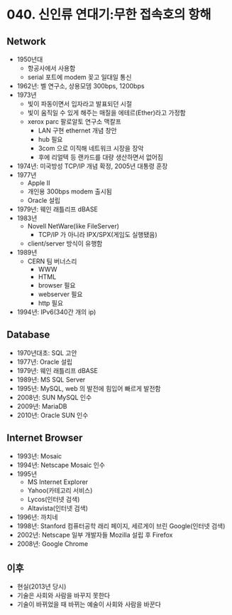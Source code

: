 # 040. 신인류 연대기:무한 접속호의 항해

## Network

* 1950년대
  * 항공사에서 사용함
  * serial 포트에 modem 꽂고 일대일 통신
* 1962년: 벨 연구소, 상용모뎀 300bps, 1200bps
* 1973년
  * 빛이 파동이면서 입자라고 발표되던 시절
  * 빛이 움직일 수 있게 해주는 매질을 에테르(Ether)라고 가정함
  * xerox parc 팔로알토 연구소 맥칼프
    * LAN 구현 ethernet 개념 창안
    * hub 필요
    * 3com 으로 이직해 네트워크 시장을 장악
    * 후에 리얼텍 등 랜카드를 대량 생산하면서 없어짐
* 1974년: 미국방성 TCP/IP 개념 확정, 2005년 대통령 훈장
* 1977년
  * Apple II
  * 개인용 300bps modem 출시됨
  * Oracle 설립
* 1979년: 웨인 래틀리프 dBASE
* 1983년
  * Novell NetWare(like FileServer)
    * TCP/IP 가 아니라 IPX/SPX(게임도 실행됐음)
  * client/server 방식이 유행함
* 1989년
  * CERN 팀 버너스리
    * WWW
    * HTML
    * browser 필요
    * webserver 필요
    * http 필요
* 1994년: IPv6(340간 개의 ip)

## Database

* 1970년대초: SQL 고안
* 1977년: Oracle 설립
* 1979년: 웨인 래틀리프 dBASE
* 1989년: MS SQL Server
* 1995년: MySQL, web 의 발전에 힘입어 빠르게 발전함
* 2008년: SUN MySQL 인수
* 2009년: MariaDB
* 2010년: Oracle SUN 인수

## Internet Browser

* 1993년: Mosaic
* 1994년: Netscape Mosaic 인수
* 1995년
  * MS Internet Explorer
  * Yahoo(카테고리 서비스)
  * Lycos(인터넷 검색)
  * Altavista(인터넷 검색)
* 1996년: 까치네
* 1998년: Stanford 컴퓨터공학 래리 페이지, 세르게이 브린 Google(인터넷 검색)
* 2002년: Netscape 일부 개발자들 Mozilla 설립 후 Firefox
* 2008년: Google Chrome

## 이후

* 현실(2013년 당시)
* 기술은 사회와 사람을 바꾸지 못한다
* 기술이 바뀌었을 때 바뀌는 예술이 사회와 사람을 바꾼다
